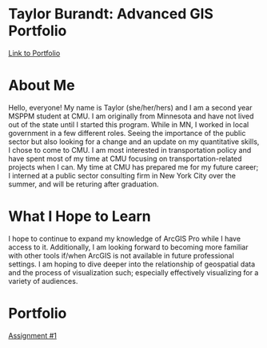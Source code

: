 # Taylor Burandt: Advanced GIS Portfolio
[Link to Portfolio](https://tburandt01.github.io/AdvancedGIS/)

# **About Me**
Hello, everyone! My name is Taylor (she/her/hers) and I am a second year MSPPM student at CMU. I am originally from Minnesota and have not lived out of the state until I started this program. While in MN, I worked in local government in a few different roles. Seeing the importance of the public sector but also looking for a change and an update on my quantitative skills, I chose to come to CMU. I am most interested in transportation policy and have spent most of my time at CMU focusing on transportation-related projects when I can. My time at CMU has prepared me for my future career; I interned at a public sector consulting firm in New York City over the summer, and will be returing after graduation. 

# **What I Hope to Learn**
I hope to continue to expand my knowledge of ArcGIS Pro while I have access to it. Additionally, I am looking forward to becoming more familiar with other tools if/when ArcGIS is not available in future professional settings. I am hoping to dive deeper into the relationship of geospatial data and the process of visualization such; especially effectively visualizing for a variety of audiences.

# **Portfolio**
[Assignment #1](Assignment_1.md)

